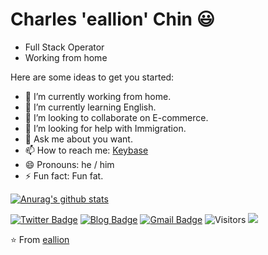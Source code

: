 # Charles 'eallion' Chin 😃

- Full Stack Operator
- Working from home

Here are some ideas to get you started:

- 🔭 I’m currently working from home.
- 🌱 I’m currently learning English.
- 👯 I’m looking to collaborate on E-commerce.
- 🤔 I’m looking for help with Immigration.
- 💬 Ask me about you want.
- 📫 How to reach me: [Keybase](https://keybase.io/eallion)
- 😄 Pronouns: he / him
- ⚡ Fun fact: Fun fat.

[![Anurag's github stats](https://github-readme-stats.vercel.app/api?username=eallion&show_icons=true)](https://github.com/gustantosyaputra/github-readme-stats)

[![Twitter Badge](https://img.shields.io/badge/@eallion-1ca0f1?style=flat&labelColor=1ca0f1&logo=twitter&logoColor=white&link=https://twitter.com/eallion)](https://twitter.com/eallion) 
[![Blog Badge](https://img.shields.io/badge/eallion.com-FF4088?style=flat&labelColor=FF4088&logo=Hugo&logoColor=white&link=https://eallion.com/)](https://eallion.com/)
[![Gmail Badge](https://img.shields.io/badge/eallions@gmail.com-c14438?style=flat&logo=Gmail&logoColor=white&link=mailto:eallions@gmail.com)](mailto:eallions@gmail.com) 
![Visitors](https://visitor-badge.laobi.icu/badge?page_id=eallion.eallion)
![](https://komarev.com/ghpvc/?username=eallion&color=0366d6)

⭐️ From [eallion](https://github.com/eallion)
